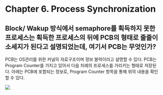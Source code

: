 # Chapter 6. Process Synchronization

## Block/ Wakup 방식에서 semaphore를 획득하지 못한 프로세스는 획득한 프로세스의 뒤에 PCB의 형태로  줄줄이 소세지가 된다고 설명되었는데, 여기서 PCB는 무엇인가?

PCB는 OS관리를 위한 커널의 자료구조이며 정보 블럭이라고 설명할 수 있다. PCB는 Program Counter를 가지고 있어서 다음 차례의 프로세스를 가리키는 형태로 저장된다.
아래는 PCB에 포함되는 정보로, Program Counter 항목을 통해 위의 내용을 확인할 수 있다.

![](https://i.imgur.com/95ew1yR.png)
